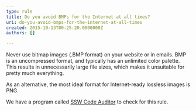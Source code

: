 ```yaml
---
type: rule
title: Do you avoid BMPs for the Internet at all times?
uri: do-you-avoid-bmps-for-the-internet-at-all-times
created: 2015-10-13T00:25:20.0000000Z
authors: []

---
```


 
Never use bitmap images (.BMP format) on your website or in emails. BMP is an uncompressed format, and typically has an unlimited color palette. This results in unnecessarily large file 		sizes, which makes it unsuitable for pretty much everything.

As an alternative, the most ideal format for Internet-ready lossless images is PNG.

We have a program called [SSW Code Auditor](https&#58;//www.ssw.com.au/ssw/CodeAuditor/) to check for this rule.

